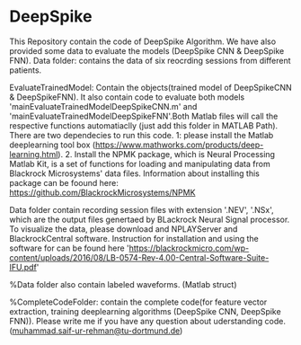# DeepSpike
This Repository contain the code of DeepSpike Algorithm. We have also provided some data to evaluate the models (DeepSpike CNN & DeepSpike FNN).
Data folder: contains the data of six reocrding sessions from different patients.

EvaluateTrainedModel: Contain the objects(trained model of DeepSpikeCNN & DeepSpikeFNN). It also contain code to evaluate both models 'mainEvaluateTrainedModelDeepSpikeCNN.m'
and 'mainEvaluateTrainedModelDeepSpikeFNN'.Both Matlab files will call the respective functions automatiaclly (just add this folder in MATLAB Path). There are two dependecies to run this code. 
1: please install the Matlab deeplearning tool box (https://www.mathworks.com/products/deep-learning.html). 
2. Install the NPMK package, which is Neural Processing Matlab Kit, is a set of functions for loading 
and manipulating data from Blackrock Microsystems' data files. Information about installing this package can be foound here: https://github.com/BlackrockMicrosystems/NPMK 

Data folder contain recording session files with extension '.NEV', '.NSx', which are the output files genertaed by BLackrock Neural Signal processor. To visualize the data, please download and NPLAYServer and BlackrockCentral software. Instruction for installation and using the software for can be found here 
'https://blackrockmicro.com/wp-content/uploads/2016/08/LB-0574-Rev-4.00-Central-Software-Suite-IFU.pdf'

%Data folder also contain labeled waveforms. (Matlab struct)

%CompleteCodeFolder: contain the complete code(for feature vector extraction, training deeplearning algorithms (DeepSpike CNN, DeepSpike FNN)). Please write me if you have any question about uderstanding code. (muhammad.saif-ur-rehman@tu-dortmund.de)

 

 
